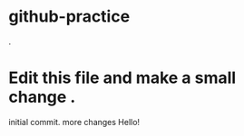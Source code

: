 # github-practice
.
# Edit this file and make a small change .
initial commit.
more changes
Hello! 
